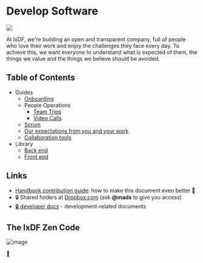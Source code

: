 # Develop Software

![](../../images/hero-development.svg)

At IxDF, we're building an open and transparent company, full of people who love their work and enjoy the challenges they face every day.
To achieve this, we want everyone to understand what is expected of them, the things we value and the things we believe should be avoided.

## Table of Contents

-   Guides
    -   [Onboarding](/guides/onboarding/README.md)
    -   People Operations
        -   [Team Trips](/guides/people-operations/team-trips.md)
        -   [Video Calls](/guides/people-operations/video-calls.md)
    -   [Scrum](/outdated/scrum/README.md)
    -   [Our expectations from you and your work](/guides/roles/senior-developer.md)
    -   [Collaboration tools](/guides/collaboration-tools.md)
-   Library
    -   [Back end](/library/backend/README.md)
    -   [Front end](/library/frontend/README.md)

## Links

-   [Handbook contribution guide](/CONTRIBUTING.md): how to make this document even better 🦄
-   🔒 Shared folders at [Dropbox.com](https://www.dropbox.com/share/) (ask **@mads** to give you access)
-   [🔒 developer docs](https://github.com/InteractionDesignFoundation/IxDF-web/blob/main/docs/README.md) - development-related documents

## The IxDF Zen Code

![image](https://user-images.githubusercontent.com/13465519/45677743-8445e980-bb67-11e8-9243-9ae29dea255a.png)

🦄
